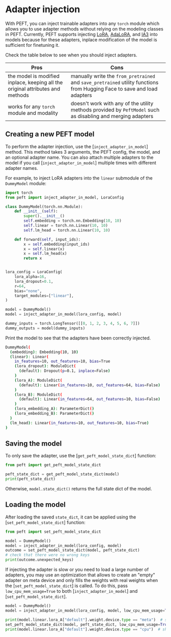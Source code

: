 <!--Copyright 2023 The HuggingFace Team. All rights reserved.

Licensed under the Apache License, Version 2.0 (the "License"); you may not use this file except in compliance with
the License. You may obtain a copy of the License at

http://www.apache.org/licenses/LICENSE-2.0

Unless required by applicable law or agreed to in writing, software distributed under the License is distributed on
an "AS IS" BASIS, WITHOUT WARRANTIES OR CONDITIONS OF ANY KIND, either express or implied. See the License for the
specific language governing permissions and limitations under the License.

⚠️ Note that this file is in Markdown but contain specific syntax for our doc-builder (similar to MDX) that may not be
rendered properly in your Markdown viewer.

-->

# Adapter injection

With PEFT, you can inject trainable adapters into any `torch` module which allows you to use adapter methods without relying on the modeling classes in PEFT. Currently, PEFT supports injecting [LoRA](../conceptual_guides/adapter#low-rank-adaptation-lora), [AdaLoRA](../conceptual_guides/adapter#adaptive-low-rank-adaptation-adalora), and [IA3](../conceptual_guides/ia3) into models because for these adapters, inplace modification of the model is sufficient for finetuning it.

Check the table below to see when you should inject adapters.

| Pros | Cons |
|---|---|
| the model is modified inplace, keeping all the original attributes and methods | manually write the `from_pretrained` and `save_pretrained` utility functions from Hugging Face to save and load adapters |
| works for any `torch` module and modality | doesn't work with any of the utility methods provided by `PeftModel` such as disabling and merging adapters |

## Creating a new PEFT model

To perform the adapter injection, use the [`inject_adapter_in_model`] method. This method takes 3 arguments, the PEFT config, the model, and an optional adapter name. You can also attach multiple adapters to the model if you call [`inject_adapter_in_model`] multiple times with different adapter names.

For example, to inject LoRA adapters into the `linear` submodule of the `DummyModel` module:

```python
import torch
from peft import inject_adapter_in_model, LoraConfig

class DummyModel(torch.nn.Module):
    def __init__(self):
        super().__init__()
        self.embedding = torch.nn.Embedding(10, 10)
        self.linear = torch.nn.Linear(10, 10)
        self.lm_head = torch.nn.Linear(10, 10)

    def forward(self, input_ids):
        x = self.embedding(input_ids)
        x = self.linear(x)
        x = self.lm_head(x)
        return x


lora_config = LoraConfig(
    lora_alpha=16,
    lora_dropout=0.1,
    r=64,
    bias="none",
    target_modules=["linear"],
)

model = DummyModel()
model = inject_adapter_in_model(lora_config, model)

dummy_inputs = torch.LongTensor([[0, 1, 2, 3, 4, 5, 6, 7]])
dummy_outputs = model(dummy_inputs)
```

Print the model to see that the adapters have been correctly injected.

```bash
DummyModel(
  (embedding): Embedding(10, 10)
  (linear): Linear(
    in_features=10, out_features=10, bias=True
    (lora_dropout): ModuleDict(
      (default): Dropout(p=0.1, inplace=False)
    )
    (lora_A): ModuleDict(
      (default): Linear(in_features=10, out_features=64, bias=False)
    )
    (lora_B): ModuleDict(
      (default): Linear(in_features=64, out_features=10, bias=False)
    )
    (lora_embedding_A): ParameterDict()
    (lora_embedding_B): ParameterDict()
  )
  (lm_head): Linear(in_features=10, out_features=10, bias=True)
)
```

## Saving the model

To only save the adapter, use the [`get_peft_model_state_dict`] function:

```python
from peft import get_peft_model_state_dict

peft_state_dict = get_peft_model_state_dict(model)
print(peft_state_dict)
```

Otherwise, `model.state_dict()` returns the full state dict of the model.

## Loading the model

After loading the saved `state_dict`, it can be applied using the [`set_peft_model_state_dict`] function:

```python
from peft import set_peft_model_state_dict

model = DummyModel()
model = inject_adapter_in_model(lora_config, model)
outcome = set_peft_model_state_dict(model, peft_state_dict)
# check that there were no wrong keys
print(outcome.unexpected_keys)
```

If injecting the adapter is slow or you need to load a large number of adapters, you may use an optimization that allows to create an "empty" adapter on meta device and only fills the weights with real weights when the [`set_peft_model_state_dict`] is called. To do this, pass `low_cpu_mem_usage=True` to both [`inject_adapter_in_model`] and [`set_peft_model_state_dict`].

```python
model = DummyModel()
model = inject_adapter_in_model(lora_config, model, low_cpu_mem_usage=True)

print(model.linear.lora_A["default"].weight.device.type == "meta")  # should be True
set_peft_model_state_dict(model, peft_state_dict, low_cpu_mem_usage=True)
print(model.linear.lora_A["default"].weight.device.type == "cpu")  # should be True
```

